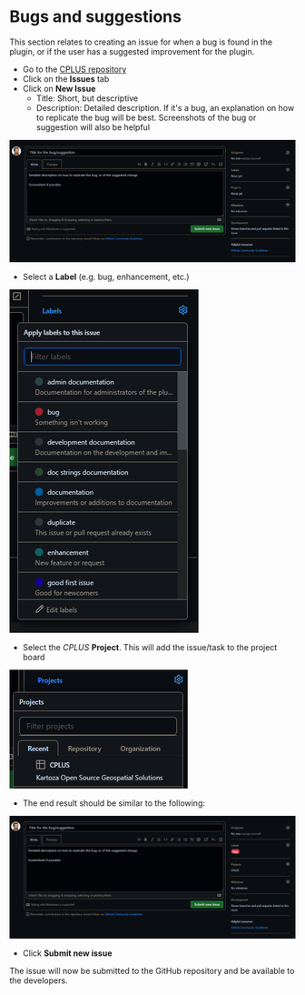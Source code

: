 # Bugs and suggestions

This section relates to creating an issue for when a bug is found in the plugin, or
if the user has a suggested improvement for the plugin.

- Go to the [CPLUS repository](https://github.com/kartoza/cplus-plugin)
- Click on the **Issues** tab
- Click on **New Issue**
  - Title: Short, but descriptive
  - Description: Detailed description. If it's a bug, an explanation on how to replicate the bug will be best.
    Screenshots of the bug or suggestion will also be helpful

![Simplified analysis model](../img/github/github-issues.png)

- Select a **Label** (e.g. bug, enhancement, etc.)

![Issue label](../img/github/github-label.png)

- Select the *CPLUS* **Project**. This will add the issue/task to the project board

![Issue project](../img/github/github-issue-project.png)

- The end result should be similar to the following:

![GitHub issue example](../img/github/github-issue-example.png)

- Click **Submit new issue**

The issue will now be submitted to the GitHub repository and be available to the developers.
